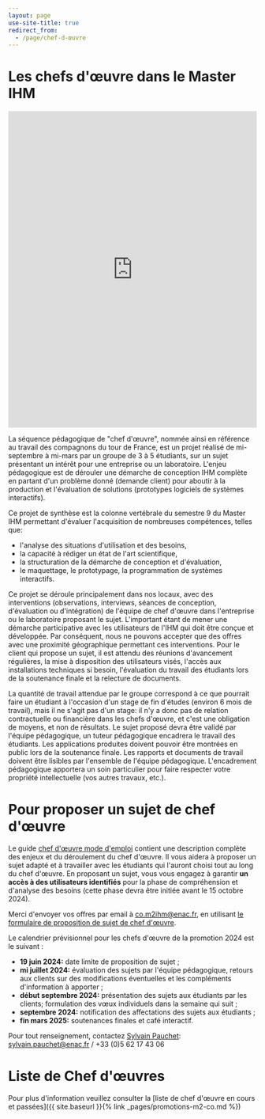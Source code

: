 ```yaml
---
layout: page
use-site-title: true
redirect_from:
  - /page/chef-d-œuvre
---
```


# Les chefs d'œuvre dans le Master IHM

<iframe width="100%" height="640px" src="https://www.youtube.com/embed/fbscVXioNAM" frameborder="0"> </iframe>

La séquence pédagogique de "chef d'œuvre", nommée ainsi en référence au travail des compagnons du tour de France, est un projet réalisé de mi-septembre à mi-mars par un groupe de 3 à 5 étudiants, sur un sujet présentant un intérêt pour une entreprise ou un laboratoire. L'enjeu pédagogique est de dérouler une démarche de conception IHM complète en partant d'un problème donné (demande client) pour aboutir à la production et l'évaluation de solutions (prototypes logiciels de systèmes interactifs).
 
Ce projet de synthèse est la colonne vertébrale du semestre 9 du Master IHM permettant d'évaluer l'acquisition de nombreuses compétences, telles que:

* l'analyse des situations d'utilisation et des besoins,
* la capacité à rédiger un état de l'art scientifique,
* la structuration de la démarche de conception et d'évaluation,
* le maquettage, le prototypage, la programmation de systèmes interactifs.

Ce projet se déroule principalement dans nos locaux, avec des interventions (observations, interviews, séances de conception, d'évaluation ou d'intégration) de l'équipe de chef d'œuvre dans l'entreprise ou le laboratoire proposant le sujet. L'important étant de mener une démarche participative avec les utilisateurs de l'IHM qui doit être conçue et développée. Par conséquent, nous ne pouvons accepter que des offres avec une proximité géographique permettant ces interventions. Pour le client qui propose un sujet, il est attendu des réunions d'avancement régulières, la mise à disposition des utilisateurs visés, l'accès aux installations techniques si besoin, l'évaluation du travail des étudiants lors de la soutenance finale et la relecture de documents.

La quantité de travail attendue par le groupe correspond à ce que pourrait faire un étudiant à l'occasion d'un stage de fin d'études (environ 6 mois de travail), mais il ne s'agit pas d'un stage: il n'y a donc pas de relation contractuelle ou financière dans les chefs d'œuvre, et c'est une obligation de moyens, et non de résultats. Le sujet proposé devra être validé par l'équipe pédagogique, un tuteur pédagogique encadrera le travail des étudiants. Les applications produites doivent pouvoir être montrées en public lors de la soutenance finale. Les rapports et documents de travail doivent être lisibles par l'ensemble de l'équipe pédagogique. L'encadrement pédagogique apportera un soin particulier pour faire respecter votre propriété intellectuelle (vos autres travaux, etc.).

# Pour proposer un sujet de chef d'œuvre

Le guide [chef d'œuvre mode d'emploi](files/Guide_C0_v4.pdf) contient une description complète des enjeux et du déroulement du chef d'œuvre. Il vous aidera à proposer un sujet adapté et à travailler avec les étudiants qui l'auront choisi tout au long du chef d'œuvre.
En proposant un sujet, vous vous engagez à garantir **un accès à des utilisateurs identifiés** pour la phase de compréhension et d'analyse des besoins (cette phase devra être initiée avant le 15 octobre 2024).

Merci d'envoyer vos offres par email à [co.m2ihm@enac.fr](mailto:co.m2ihm@enac.fr), en utilisant [le formulaire de proposition de sujet de chef d'œuvre](files/form_sujet_chef_d_oeuvre_2024.docx).

Le calendrier prévisionnel pour les chefs d'œuvre de la promotion 2024 est le suivant :

* **19 juin 2024:** date limite de proposition de sujet ;
* **mi juillet 2024:** évaluation des sujets par l'équipe pédagogique, retours aux clients sur des modifications éventuelles et les compléments d'information à apporter ;
* **début septembre 2024:** présentation des sujets aux étudiants par les clients; formulation des vœux individuels dans la semaine qui suit ;
* **septembre 2024:** notification des affectations des sujets aux étudiants ;
* **fin mars 2025:** soutenances finales et café interactif.

Pour tout renseignement, contactez [Sylvain Pauchet](mailto:sylvain.pauchet@enac.fr): sylvain.pauchet@enac.fr / +33 (0)5 62 17 43 06

# Liste de Chef d'œuvres

Pour plus d'information veuillez consulter la [liste de chef d'œuvre en cours et passées]({{ site.baseurl }}{% link _pages/promotions-m2-co.md %})
